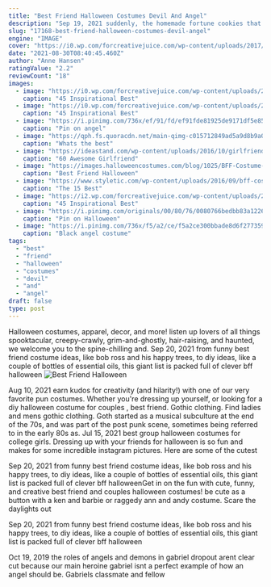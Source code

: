 ```yaml
---
title: "Best Friend Halloween Costumes Devil And Angel"
description: "Sep 19, 2021 suddenly, the homemade fortune cookies that sal and her best friend josie create with loving care are predicting an ominous future for their business.  My husband and i also"
slug: "17168-best-friend-halloween-costumes-devil-angel"
engine: "IMAGE"
cover: "https://i0.wp.com/forcreativejuice.com/wp-content/uploads/2017/09/best-friend-halloween-costume-ideas/12-halloween-costume-ideas-for-you-and-your-bff.jpg?w=600"
date: "2021-08-30T08:40:45.460Z"
author: "Anne Hansen"
ratingValue: "2.2"
reviewCount: "18"
images:
  - image: "https://i0.wp.com/forcreativejuice.com/wp-content/uploads/2017/09/best-friend-halloween-costume-ideas/12-halloween-costume-ideas-for-you-and-your-bff.jpg?w=600"
    caption: "45 Inspirational Best"
  - image: "https://i0.wp.com/forcreativejuice.com/wp-content/uploads/2017/09/best-friend-halloween-costume-ideas/21-halloween-costume-ideas-for-you-and-your-bff.jpg?w=600"
    caption: "45 Inspirational Best"
  - image: "https://i.pinimg.com/736x/ef/91/fd/ef91fde81925de9171df5e8579da49bc--angel-and-devil-costume-halloween-.jpg"
    caption: "Pin on angel"
  - image: "https://qph.fs.quoracdn.net/main-qimg-c015712849ad5a9d8b9a0dd563e7bfec-c"
    caption: "Whats the best"
  - image: "https://ideastand.com/wp-content/uploads/2016/10/girlfriend-group-costume/64-girlfriend-group-costume-ideas.jpg"
    caption: "60 Awesome Girlfriend"
  - image: "https://images.halloweencostumes.com/blog/1025/BFF-Costume-Ideas.jpg"
    caption: "Best Friend Halloween"
  - image: "https://www.styletic.com/wp-content/uploads/2016/09/bff-costumes/11-best-friend-costumes-for-halloween.jpg"
    caption: "The 15 Best"
  - image: "https://i2.wp.com/forcreativejuice.com/wp-content/uploads/2017/09/best-friend-halloween-costume-ideas/20-halloween-costume-ideas-for-you-and-your-bff.jpg?w=600&ssl=1"
    caption: "45 Inspirational Best"
  - image: "https://i.pinimg.com/originals/00/80/76/0080766bedbb83a1226170121332d0f2.jpg"
    caption: "Pin on Halloween"
  - image: "https://i.pinimg.com/736x/f5/a2/ce/f5a2ce300bbade8d6f277359b9e66c23--black-angel-costume-angel-costumes.jpg"
    caption: "Black angel costume"
tags:
  - "best"
  - "friend"
  - "halloween"
  - "costumes"
  - "devil"
  - "and"
  - "angel"
draft: false
type: post
---
```


Halloween costumes, apparel, decor, and more! listen up lovers of all things spooktacular, creepy-crawly, grim-and-ghostly, hair-raising, and haunted, we welcome you to the spine-chilling and. Sep 20, 2021 from funny best friend costume ideas, like bob ross and his happy trees, to diy ideas, like a couple of bottles of essential oils, this giant list is packed full of clever bff halloween
![Best Friend Halloween](https://images.halloweencostumes.com/blog/1025/BFF-Costume-Ideas.jpg "Best Friend Halloween")

Aug 10, 2021 earn kudos for creativity (and hilarity!) with one of our very favorite pun costumes. Whether you&#39;re dressing up yourself, or looking for a diy halloween costume for couples , best friend. Gothic clothing. Find ladies and mens gothic clothing. Goth started as a musical subculture at the end of the 70s, and was part of the post punk scene, sometimes being referred to in the early 80s as. Jul 15, 2021 best group halloween costumes for college girls. Dressing up with your friends for halloween is so fun and makes for some incredible instagram pictures. Here are some of the cutest
<!--inArticleAds-->

<!--galleryOne-->

Sep 20, 2021 from funny best friend costume ideas, like bob ross and his happy trees, to diy ideas, like a couple of bottles of essential oils, this giant list is packed full of clever bff halloweenGet in on the fun with cute, funny, and creative best friend and couples halloween costumes! be cute as a button with a ken and barbie or raggedy ann and andy costume. Scare the daylights out
<!--inArticleAds-->

<!--galleryTwo-->

Sep 20, 2021 from funny best friend costume ideas, like bob ross and his happy trees, to diy ideas, like a couple of bottles of essential oils, this giant list is packed full of clever bff halloween
<!--galleryThree-->

Oct 19, 2019 the roles of angels and demons in gabriel dropout arent clear cut because our main heroine gabriel isnt a perfect example of how an angel should be. Gabriels classmate and fellow